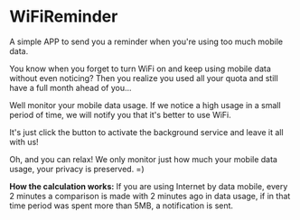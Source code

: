 # WiFiReminder
A simple APP to send you a reminder when you're using too much mobile data.

You know when you forget to turn WiFi on and keep using mobile data without even noticing? Then you realize you used all your quota and still have a full month ahead of you...

Well monitor your mobile data usage. If we notice a high usage in a small period of time, we will notify you that it's better to use WiFi.

It's just click the button to activate the background service and leave it all with us! 

Oh, and you can relax! We only monitor just how much your mobile data usage, your privacy is preserved. =)

**How the calculation works:**
If you are using Internet by data mobile, every 2 minutes a comparison is made with 2 minutes ago in data usage, if in that time period was spent more than 5MB, a notification is sent.
